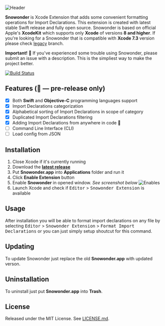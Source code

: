 ![Header](https://raw.githubusercontent.com/Karetski/Snowonder/master/Resources/ReadmeHeader.png)

**Snowonder** is Xcode Extension that adds some convenient formatting operations for Import Declarations. This extension is created with latest stable Swift release and fully open source. Snowonder is based on official Apple's **XcodeKit** which supports only **Xcode** of versions **8 and higher**. If you're looking for a Snowonder that is compatible with **Xcode 7.3** version please check [legacy](https://github.com/Karetski/Snowonder/blob/legacy/README.md) branch.

**Important!** 🌟 If you've experienced some trouble using Snowonder, please submit an issue with a description. This is the simpliest way to make the project better.

[![Build Status](https://travis-ci.org/Karetski/Snowonder.svg)](https://travis-ci.org/Karetski/Snowonder)

## Features (🦄 — pre-release only)

- [x] Both **Swift** and **Objective-C** programming languages support
- [x] Import Declarations categorization
- [x] Alphabetical sorting of Import Declarations in scope of category
- [x] Duplicated Import Declarations filtering
- [x] Adding Import Declarations from anywhere in code 🦄
- [ ] Command Line Interface (CLI)
- [ ] Load config from JSON

## Installation

1. Close Xcode if it's currently running
2. Download the [**latest release**](https://github.com/Karetski/Snowonder/releases)
3. Put **Snowonder.app** into **Applications** folder and run it
4. Click **Enable Extension** button
5. Enable **Snowonder** in opened window. *See screenshot below*
![Enables](https://raw.githubusercontent.com/Karetski/Snowonder/master/Resources/SnowonderEnabled.png)
6. Launch Xcode and check if <kbd>Editor</kbd> > <kbd>Snowonder Extension</kbd> is available

## Usage

After installation you will be able to format import declarations on any file by selecting <kbd>Editor</kbd> > <kbd>Snowonder Extension</kbd> > <kbd>Format Import Declarations</kbd> or you can just simply setup shoutcut for this command.

## Updating

To update Snowonder just replace the old **Snowonder.app** with updated verson.

## Uninstallation

To uninstall just put **Snowonder.app** into **Trash**.

## License

Released under the MIT License. See [LICENSE.md](https://github.com/Karetski/Snowonder/blob/master/LICENSE.md).
